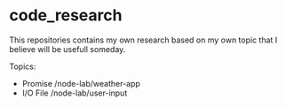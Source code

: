# code_research
This repositories contains my own research based on my own topic that I believe will be usefull someday.

Topics:
+ Promise /node-lab/weather-app
+ I/O File /node-lab/user-input